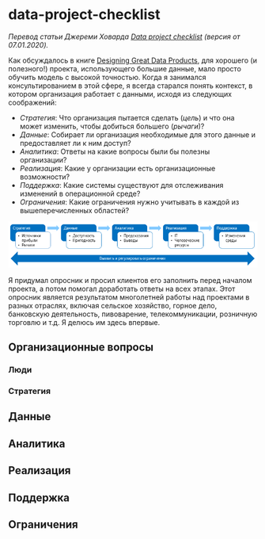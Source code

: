 # data-project-checklist

*Перевод статьи Джереми Ховарда [Data project checklist](https://www.fast.ai/2020/01/07/data-questionnaire/) (версия от 07.01.2020).*

Как обсуждалось в книге [Designing Great Data Products](https://www.oreilly.com/radar/drivetrain-approach-data-products/), 
для хорошего (и полезного!) проекта, использующего большие данные, мало просто обучить модель с высокой точностью. 
Когда я занимался консультированием в этой сфере, я всегда старался понять контекст, 
в котором организация работает с данными, исходя из следующих соображений:

* *Стратегия*: Что организация пытается сделать (*цель*) и что она может изменить, чтобы добиться большего (*рычаги*)?
* *Данные*: Собирает ли организация необходимые для этого данные и предоставляет ли к ним доступ?
* *Аналитика*: Ответы на какие вопросы были бы полезны организации?
* *Реализация*: Какие у организации есть организационные возможности?
* *Поддержка*: Какие системы существуют для отслеживания изменений в операционной среде?
* *Ограничения*: Какие ограничения нужно учитывать в каждой из вышеперечисленных областей?

![Analytics value chain](./img/analytics_value_chain.png)

Я придумал опросник и просил клиентов его заполнить перед началом проекта, а потом помогал доработать ответы на всех этапах.
Этот опросник является результатом многолетней работы над проектами в разных отраслях, включая сельское хозяйство, 
горное дело, банковскую деятельность, пивоварение, телекоммуникации, розничную торговлю и т.д. Я делюсь им здесь впервые.

## Организационные вопросы

### Люди

### Стратегия

## Данные

## Аналитика

## Реализация

## Поддержка

## Ограничения

